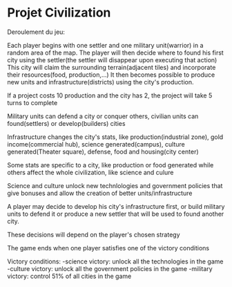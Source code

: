 # Projet Civilization

Deroulement du jeu:

Each player begins with one settler and one military unit(warrior) in a random area of the map.
The player will then decide where to found his first city using the settler(the settler will disappear upon executing that action)
This city will claim the surrounding terrain(adjacent tiles) and incorporate their resources(food, production,...) It then becomes possible to produce 
new units and infrastructure(districts) using the city's production.

If a project costs 10 production and the city has 2, the project will take 5 turns to complete

Military units can defend a city or conquer others, civilian units can found(settlers) or develop(builders) cities

Infrastructure changes the city's stats, like production(industrial zone), gold income(commercial hub), science generated(campus), culture generated(Theater square),
defense, food and housing(city center)

Some stats are specific to a city, like production or food generated while others affect the whole civilization, like science and culure

Science and culture unlock new technlologies and government policies that give bonuses and allow the creation of better units/infrastructure

A player may decide to develop his city's infrastructure first, or build military units to defend it or produce a new settler that will be used to found
another city.

These decisions will depend on the player's chosen strategy

The game ends when one player satisfies one of the victory conditions

Victory conditions:
-science victory: unlock all the technologies in the game
-culture victory: unlock all the government policies in the game
-military victory: control 51% of all cities in the game

